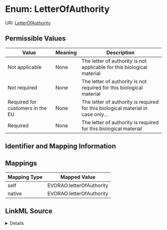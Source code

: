 # Enum: LetterOfAuthority



URI: [LetterOfAuthority](LetterOfAuthority.md)

## Permissible Values

| Value | Meaning | Description |
| --- | --- | --- |
| Not applicable | None | The letter of authority is not applicable for this biological material |
| Not required | None | The letter of authority is not required for this biological material |
| Required for customers in the EU | None | The letter of authority is required for this biological material in case only... |
| Required | None | The letter of authority is required for this biological material |









## Identifier and Mapping Information








## Mappings

| Mapping Type | Mapped Value |
| ---  | ---  |
| self | EVORAO:letterOfAuthority |
| native | EVORAO:letterOfAuthority |




## LinkML Source

<details>
```yaml
name: letterOfAuthority
rank: 1000
permissible_values:
  Not applicable:
    text: Not applicable
    description: The letter of authority is not applicable for this biological material
  Not required:
    text: Not required
    description: The letter of authority is not required for this biological material
  Required for customers in the EU:
    text: Required for customers in the EU
    description: The letter of authority is required for this biological material
      in case only if its destination is in the European Union
  Required:
    text: Required
    description: The letter of authority is required for this biological material

```
</details>
